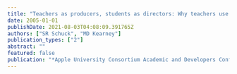 ```yaml
---
title: "Teachers as producers, students as directors: Why teachers use student-generated digital video in their classes"
date: 2005-01-01
publishDate: 2021-08-03T04:08:09.391765Z
authors: ["SR Schuck", "MD Kearney"]
publication_types: ["2"]
abstract: ""
featured: false
publication: "*Apple University Consortium Academic and Developers Conference*"
---
```


